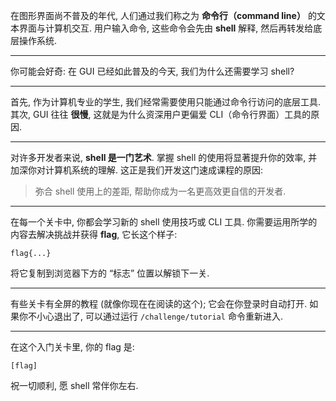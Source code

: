 在图形界面尚不普及的年代, 人们通过我们称之为 **命令行（command line）** 的文本界面与计算机交互. 用户输入命令, 这些命令会先由 **shell** 解释, 然后再转发给底层操作系统.

---

你可能会好奇: 在 GUI 已经如此普及的今天, 我们为什么还需要学习 shell?

---

首先, 作为计算机专业的学生, 我们经常需要使用只能通过命令行访问的底层工具. 其次, GUI 往往 **很慢**, 这就是为什么资深用户更偏爱 CLI（命令行界面）工具的原因.

---

对许多开发者来说, **shell 是一门艺术**. 掌握 shell 的使用将显著提升你的效率, 并加深你对计算机系统的理解. 这正是我们开发这门速成课程的原因:
> 弥合 shell 使用上的差距, 帮助你成为一名更高效更自信的开发者. 

---

在每一个关卡中, 你都会学习新的 shell 使用技巧或 CLI 工具. 你需要运用所学的内容去解决挑战并获得 **flag**, 它长这个样子:

```
flag{...}
```

将它复制到浏览器下方的 “标志” 位置以解锁下一关.

---

有些关卡有全屏的教程 (就像你现在在阅读的这个); 它会在你登录时自动打开. 如果你不小心退出了, 可以通过运行 `/challenge/tutorial` 命令重新进入.

---

在这个入门关卡里, 你的 flag 是:

```
[flag]
```

祝一切顺利, 愿 shell 常伴你左右.